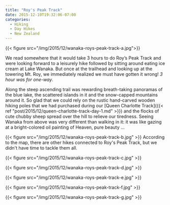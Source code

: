 ```yaml
---
title: "Roy's Peak Track"
date: 2015-12-10T19:32:06-07:00
categories:
  - Hiking
  - Day Hikes
  - New Zealand
---
```


{{< figure src="/img/2015/12/wanaka-roys-peak-track-a.jpg">}}


<!--more-->

We read somewhere that it would take 3 hours to do Roy’s Peak Track and were looking forward to a leisurely hike followed by sitting around eating ice cream at Lake Wanaka. But once at the trailhead and looking up at the towering Mt. Roy, we immediately realized we must have gotten it wrong! _3 hour was for one-way_.

Along the steep ascending trail was rewarding breath-taking panoramas of the blue lake, the scattered islands in it and the snow-capped mountains around it. So glad that we could rely on the rustic hand-carved wooden hiking poles that we had purchased during our [Queen Charlotte Track]({{< ref "post/2015/12/queen-charlotte-track-day-1.md" >}}) and the flocks of cute chubby sheep spread over the hill to relieve our tiredness. Seeing Wanaka from above was very different than walking in it: it was like gazing at a bright-colored oil painting of Heaven, pure beauty ...

{{< figure src="/img/2015/12/wanaka-roys-peak-track-b.jpg" >}}
According to the map, there are other hikes connected to Roy's Peak Track, but we didn't have time to tackle them all.

{{< figure src="/img/2015/12/wanaka-roys-peak-track-c.jpg" >}}

{{< figure src="/img/2015/12/wanaka-roys-peak-track-d.jpg"  >}}

{{< figure src="/img/2015/12/wanaka-roys-peak-track-e.jpg"  >}}

{{< figure src="/img/2015/12/wanaka-roys-peak-track-f.jpg" >}}

{{< figure src="/img/2015/12/wanaka-roys-peak-track-g.jpg" >}}
